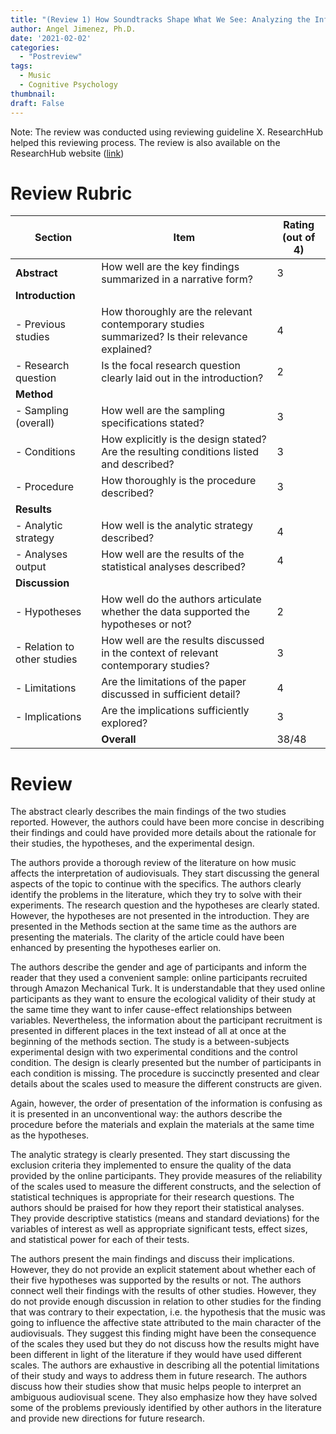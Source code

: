 ```yaml
---
title: "(Review 1) How Soundtracks Shape What We See: Analyzing the Influence of Music on Visual Scenes Through Self-Assessment, Eye Tracking, and Pupillometry"
author: Angel Jimenez, Ph.D.
date: '2021-02-02'
categories:
  - "Postreview"
tags:
  - Music
  - Cognitive Psychology
thumbnail:
draft: False
---
```


Note: The review was conducted using reviewing guideline X. ResearchHub helped this reviewing process. The review is also available on the ResearchHub website ([link](https://www.researchhub.com/paper/874558/how-soundtracks-shape-what-we-see-analyzing-the-influence-of-music-on-visual-scenes-through-self-assessment-eye-tracking-and-pupillometry))

# Review Rubric

| Section                              | Item                                  |  Rating (out of 4)|
|---------------------------------------|------------------------------------------------------------------------------------------------|---|
| **Abstract**                              | How well are the key findings summarized in a narrative form?                                  |   3|
| **Introduction** |
|  - Previous studies        | How thoroughly are the relevant contemporary studies summarized? Is their relevance explained? |   4|
| - Research question       | Is the focal research question clearly laid out in the introduction?                           |   2|
| **Method** |
| - Sampling (overall)            | How well are the sampling specifications stated?                                               |   3|
| - Conditions                    | How explicitly is the design stated? Are the resulting conditions listed and described?        |   3|
| - Procedure                     | How thoroughly is the procedure described?                                                     |   3|
| **Results** |
| - Analytic strategy            | How well is the analytic strategy described?                                                   |   4|
| - Analyses output              | How well are the results of the statistical analyses described?                                |   4|
| **Discussion** |
| - Hypotheses                | How well do the authors articulate whether the data supported the hypotheses or not?           |   2|
| - Relation to other studies | How well are the results discussed in the context of relevant contemporary studies?            |   3|
| - Limitations               | Are the limitations of the paper discussed in sufficient detail?                               |   4|
| - Implications              | Are the implications sufficiently explored?                                                    |   3|
|               |                                                   **Overall** |   38/48|


# Review


The abstract clearly describes the main findings of the two studies reported. However, the authors could have been more concise in describing their findings and could have provided more details about the rationale for their studies, the hypotheses, and the experimental design.

The authors provide a thorough review of the literature on how music affects the interpretation of audiovisuals. They start discussing the general aspects of the topic to continue with the specifics. The authors clearly identify the problems in the literature, which they try to solve with their experiments. The research question and the hypotheses are clearly stated. However, the hypotheses are not presented in the introduction. They are presented in the Methods section at the same time as the authors are presenting the materials. The clarity of the article could have been enhanced by presenting the hypotheses earlier on.

The authors describe the gender and age of participants and inform the reader that they used a convenient sample: online participants recruited through Amazon Mechanical Turk. It is understandable that they used online participants as they want to ensure the ecological validity of their study at the same time they want to infer cause-effect relationships between variables. Nevertheless, the information about the participant recruitment is presented in different places in the text instead of all at once at the beginning of the methods section. The study is a between-subjects experimental design with two experimental conditions and the control condition. The design is clearly presented but the number of participants in each condition is missing. The procedure is succinctly presented and clear details about the scales used to measure the different constructs are given.

Again, however, the order of presentation of the information is confusing as it is presented in an unconventional way: the authors describe the procedure before the materials and explain the materials at the same time as the hypotheses.

The analytic strategy is clearly presented. They start discussing the exclusion criteria they implemented to ensure the quality of the data provided by the online participants. They provide measures of the reliability of the scales used to measure the different constructs, and the selection of statistical techniques is appropriate for their research questions. The authors should be praised for how they report their statistical analyses. They provide descriptive statistics (means and standard deviations) for the variables of interest as well as appropriate significant tests, effect sizes, and statistical power for each of their tests.

The authors present the main findings and discuss their implications. However, they do not provide an explicit statement about whether each of their five hypotheses was supported by the results or not. The authors connect well their findings with the results of other studies. However, they do not provide enough discussion in relation to other studies for the finding that was contrary to their expectation, i.e. the hypothesis that the music was going to influence the affective state attributed to the main character of the audiovisuals. They suggest this finding might have been the consequence of the scales they used but they do not discuss how the results might have been different in light of the literature if they would have used different scales. The authors are exhaustive in describing all the potential limitations of their study and ways to address them in future research. The authors discuss how their studies show that music helps people to interpret an ambiguous audiovisual scene. They also emphasize how they have solved some of the problems previously identified by other authors in the literature and provide new directions for future research.
